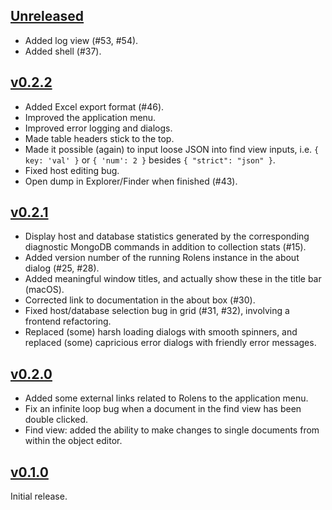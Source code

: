 ## [Unreleased]

* Added log view (#53, #54).
* Added shell (#37).

## [v0.2.2]

* Added Excel export format (#46).
* Improved the application menu.
* Improved error logging and dialogs.
* Made table headers stick to the top.
* Made it possible (again) to input loose JSON into find view inputs, i.e. `{ key: 'val' }` or `{ 'num': 2 }` besides `{ "strict": "json" }`.
* Fixed host editing bug.
* Open dump in Explorer/Finder when finished (#43).

## [v0.2.1]

* Display host and database statistics generated by the corresponding diagnostic MongoDB commands in addition to collection stats (#15).
* Added version number of the running Rolens instance in the about dialog (#25, #28).
* Added meaningful window titles, and actually show these in the title bar (macOS).
* Corrected link to documentation in the about box (#30).
* Fixed host/database selection bug in grid (#31, #32), involving a frontend refactoring.
* Replaced (some) harsh loading dialogs with smooth spinners, and replaced (some) capricious error dialogs with friendly error messages.

## [v0.2.0]

* Added some external links related to Rolens to the application menu.
* Fix an infinite loop bug when a document in the find view has been double clicked.
* Find view: added the ability to make changes to single documents from within the object editor.

## [v0.1.0]

Initial release.

[Unreleased]: https://github.com/garraflavatra/rolens/tree/main
[v0.1.0]: https://github.com/garraflavatra/rolens/releases/tag/v0.1.0
[v0.2.0]: https://github.com/garraflavatra/rolens/releases/tag/v0.2.0
[v0.2.1]: https://github.com/garraflavatra/rolens/releases/tag/v0.2.1
[v0.2.2]: https://github.com/garraflavatra/rolens/releases/tag/v0.2.2
